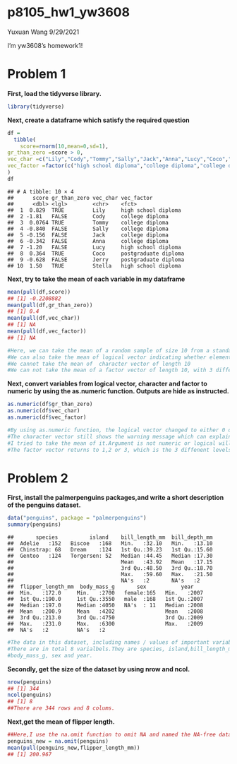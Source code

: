 p8105\_hw1\_yw3608
================
Yuxuan Wang
9/29/2021

I’m yw3608’s homework1!

# Problem 1

**First, load the tidyverse library.**

``` r
library(tidyverse)
```

**Next, create a dataframe which satisfy the required question**

``` r
df = 
  tibble(
    score=rnorm(10,mean=0,sd=1),
gr_than_zero =score > 0,
vec_char =c("Lily","Cody","Tommy","Sally","Jack","Anna","Lucy","Coco","Jerry","Stella"),
vec_factor =factor(c("high school diploma","college diploma","college diploma","college diploma","college diploma","college diploma","high school diploma","postgraduate diploma","postgraduate diploma","high school diploma"))
)
df
```

    ## # A tibble: 10 × 4
    ##      score gr_than_zero vec_char vec_factor          
    ##      <dbl> <lgl>        <chr>    <fct>               
    ##  1  0.829  TRUE         Lily     high school diploma 
    ##  2 -1.81   FALSE        Cody     college diploma     
    ##  3  0.0764 TRUE         Tommy    college diploma     
    ##  4 -0.840  FALSE        Sally    college diploma     
    ##  5 -0.156  FALSE        Jack     college diploma     
    ##  6 -0.342  FALSE        Anna     college diploma     
    ##  7 -1.20   FALSE        Lucy     high school diploma 
    ##  8  0.364  TRUE         Coco     postgraduate diploma
    ##  9 -0.628  FALSE        Jerry    postgraduate diploma
    ## 10  1.50   TRUE         Stella   high school diploma

**Next, try to take the mean of each variable in my dataframe**

``` r
mean(pull(df,score))
## [1] -0.2208882
mean(pull(df,gr_than_zero))
## [1] 0.4
mean(pull(df,vec_char))
## [1] NA
mean(pull(df,vec_factor))
## [1] NA
```

``` r
#Here, we can take the mean of a random sample of size 10 from a standard Normal distribution
#We can also take the mean of logical vector indicating whether elements of the sample are greater than 0
#We cannot take the mean of  character vector of length 10
#We can not take the mean of a factor vector of length 10, with 3 different factor “levels”**
```

**Next, convert variables from logical vector, character and factor to
numeric by using the as.numeric function. Outputs are hide as
instructed.**

``` r
as.numeric(df$gr_than_zero)
as.numeric(df$vec_char)
as.numeric(df$vec_factor)
```

``` r
#By using as.numeric function, the logical vector changed to either 0 or 1, which means that TRUE OR FALSE. 
#The character vector still shows the warning message which can explain the warning message as 
#I tried to take the mean of it.Argument is not numeric or logical will return NA.
#The factor vector returns to 1,2 or 3, which is the 3 diffenent levels.
```

# Problem 2

**First, install the palmerpenguins packages,and write a short
description of the penguins dataset.**

``` r
data("penguins", package = "palmerpenguins")
summary(penguins)
```

    ##       species          island    bill_length_mm  bill_depth_mm  
    ##  Adelie   :152   Biscoe   :168   Min.   :32.10   Min.   :13.10  
    ##  Chinstrap: 68   Dream    :124   1st Qu.:39.23   1st Qu.:15.60  
    ##  Gentoo   :124   Torgersen: 52   Median :44.45   Median :17.30  
    ##                                  Mean   :43.92   Mean   :17.15  
    ##                                  3rd Qu.:48.50   3rd Qu.:18.70  
    ##                                  Max.   :59.60   Max.   :21.50  
    ##                                  NA's   :2       NA's   :2      
    ##  flipper_length_mm  body_mass_g       sex           year     
    ##  Min.   :172.0     Min.   :2700   female:165   Min.   :2007  
    ##  1st Qu.:190.0     1st Qu.:3550   male  :168   1st Qu.:2007  
    ##  Median :197.0     Median :4050   NA's  : 11   Median :2008  
    ##  Mean   :200.9     Mean   :4202                Mean   :2008  
    ##  3rd Qu.:213.0     3rd Qu.:4750                3rd Qu.:2009  
    ##  Max.   :231.0     Max.   :6300                Max.   :2009  
    ##  NA's   :2         NA's   :2

``` r
#The data in this dataset, including names / values of important variables
#There are in total 8 varialbels.They are species, island,bill_length_mm,bill_depth_mm,flipper_length_mm
#body_mass_g, sex and year.
```

**Secondly, get the size of the dataset by using nrow and ncol.**

``` r
nrow(penguins)
## [1] 344
ncol(penguins)
## [1] 8
##There are 344 rows and 8 colums.
```

**Next,get the mean of flipper length.**

``` r
##Here,I use the na.omit function to omit NA and named the NA-free dataset as penguins_new. 
penguins_new = na.omit(penguins)
mean(pull(penguins_new,flipper_length_mm))
## [1] 200.967
```
